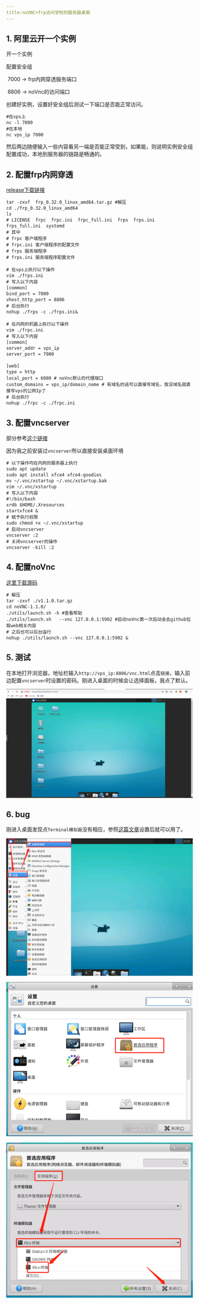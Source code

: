 ```yaml
---
title:noVNC+frp访问学校的服务器桌面
---
```


## 1. 阿里云开一个实例 

开一个实例

配置安全组

​	7000 -> frp内网穿透服务端口

​	8806 -> noVnc的访问端口

创建好实例，设置好安全组后测试一下端口是否能正常访问。

``` shell
#在vps上
nc -l 7000
#在本地
nc vps_ip 7000
```

然后两边随便输入一些内容看另一端是否能正常受到，如果能，则说明实例安全组配置成功，本地到服务器的链路是畅通的。

## 2. 配置frp内网穿透

[release下载链接](https://github.com/fatedier/frp/releases)

```shell
tar -zxvf  frp_0.32.0_linux_amd64.tar.gz #解压
cd ./frp_0.32.0_linux_amd64
ls 
# LICENSE  frpc  frpc.ini  frpc_full.ini  frps  frps.ini  frps_full.ini  systemd
# 其中
# frpc 客户端程序
# frpc.ini 客户端程序的配置文件
# frps 服务端程序
# frps.ini 服务端程序配置文件

# 在vps上执行以下操作
vim ./frps.ini
# 写入以下内容
[common]
bind_port = 7000
vhost_http_port = 8806
# 后台执行
nohup ./frps -c ./frps.ini&

# 在内网的机器上执行以下操作
vim ./frpc.ini
# 写入以下内容
[common]
server_addr = vps_ip
server_port = 7000

[web]
type = http
local_port = 6080 # noVnc默认的代理端口
custom_domains = vps_ip/domain_name # 有域名的话可以直接写域名，我没域名就直接写vps的公网Ip了
# 后台执行
nohup ./frpc -c ./frpc.ini
```

## 3. 配置vncserver

部分参考[这个链接](https://www.digitalocean.com/community/tutorials/how-to-install-and-configure-vnc-on-ubuntu-18-04)  

因为我之前安装过`vncserver`所以直接安装桌面环境

```shell
# 以下操作均在内网的服务器上执行
sudo apt update
sudo apt install xfce4 xfce4-goodies
mv ~/.vnc/xstartup ~/.vnc/xstartup.bak
vim ~/.vnc/xstartup
# 写入以下内容
#!/bin/bash
xrdb $HOME/.Xresources
startxfce4 &
# 赋予执行权限
sudo chmod +x ~/.vnc/xstartup
# 启动vncserver
vncserver :2
# 关闭vncserver的操作
vncserver -kill :2
```

## 4. 配置noVnc

[这里下载源码](https://github.com/novnc/noVNC/releases)

``` shell
# 解压
tar -zxvf ./v1.1.0.tar.gz
cd noVNC-1.1.0/
./utils/launch.sh -h #查看帮助
./utils/launch.sh   --vnc 127.0.0.1:5902 #启动noVnc第一次启动会去github拉取web相关内容
# 之后也可以后台运行
nohup ./utils/launch.sh --vnc 127.0.0.1:5902 &
```

## 5. 测试

在本地打开浏览器，地址栏输入`http://vps_ip:8806/vnc.html`点击`链接`，输入前边配置`vncserver`时设置的密码。刚进入桌面的时候会让选择面板，我点了默认。

![image-20200329232232358](/images/noVNC/image-20200329232232358.png)

## 6. bug

刚进入桌面发现点`Terminal模拟器`没有相应，参照[这篇文章](https://forum.ubuntu.com.cn/viewtopic.php?t=473914)设置后就可以用了。

![image-20200329232454210](/images/noVNC/image-20200329232454210.png)

![image-20200329232521576](/images/noVNC/image-20200329232521576.png)

![image-20200329232550112](/images/noVNC/image-20200329232550112.png)